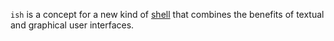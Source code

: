 `ish` is a concept for a new kind of [shell](https://en.wikipedia.org/wiki/Shell_(computing)) that combines the benefits of textual and graphical user interfaces.
